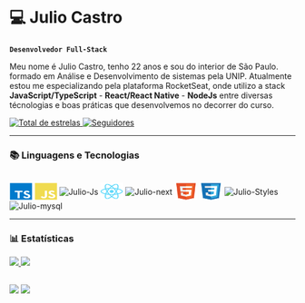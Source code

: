 # 💻 Julio Castro 

**`Desenvolvedor Full-Stack`**

Meu nome é Julio Castro, tenho 22 anos e sou do interior de São Paulo. formado em Análise e Desenvolvimento de sistemas pela UNIP. Atualmente estou me especializando pela plataforma RocketSeat, onde utilizo a stack **JavaScript/TypeScript** - **React/React Native** - **NodeJs** entre diversas técnologias e boas práticas que desenvolvemos no decorrer do curso.

<!-- 
- 🔭 Jr System analyst At Balluff Brasil.
- 🌱 Graduated as Front-End At VaiNaWeb.
- 🌱 Graduated as System analyst At Universidade Paulista.
- 👨🏽‍🎓 RocketSeat's Student
- 📫 Contact me At: Juliocastro.contato@gmail.com -->

<p align="left">
    <a href="https://github.com/Julio-Cesar-Castro?tab=repositories&sort=stargazers">
        <img 
            alt="Total de estrelas" 
            title="Total de estrelas GitHub" 
            src="https://custom-icon-badges.demolab.com/github/stars/Julio-Cesar-Castro?color=55960c&style=for-the-badge&labelColor=488207&logo=star&label=estrelas"
        />
    </a>
    <a href="https://github.com/Julio-Cesar-Castro?tab=followers">
        <img 
            alt="Seguidores" 
            title="Me siga no GitHub" 
            src="https://custom-icon-badges.demolab.com/github/followers/Julio-Cesar-Castro?color=236ad3&labelColor=1155ba&style=for-the-badge&logo=github&label=Seguidores&logoColor=white"
        />
    </a>
</p>

---

### 📚 Linguagens e Tecnologias

<div style="display: inline_block"><br>
  <img align="center" alt="Julio-Ts" height="30" width="40" src="https://raw.githubusercontent.com/devicons/devicon/master/icons/typescript/typescript-plain.svg">
  <img align="center" alt="Julio-Js" height="30" width="40" src="https://raw.githubusercontent.com/devicons/devicon/master/icons/javascript/javascript-plain.svg">
  <img align="center" alt="Julio-Js" height="30" width="40" src="https://cdn.jsdelivr.net/gh/devicons/devicon/icons/nodejs/nodejs-plain.svg" />
  <img align="center" alt="Julio-React" height="30" width="40" src="https://raw.githubusercontent.com/devicons/devicon/master/icons/react/react-original.svg">
  <img align="center" alt="Julio-next" height="30" width="40" src="https://cdn.jsdelivr.net/gh/devicons/devicon@latest/icons/nextjs/nextjs-original.svg"/>
  <img align="center" alt="Julio-HTML" height="30" width="40" src="https://raw.githubusercontent.com/devicons/devicon/master/icons/html5/html5-original.svg">
  <img align="center" alt="Julio-CSS" height="30" width="40" src="https://raw.githubusercontent.com/devicons/devicon/master/icons/css3/css3-original.svg">
  <img align="center" alt="Julio-Styles" height="30" width="40" src="https://upload.wikimedia.org/wikipedia/commons/thumb/d/d5/Tailwind_CSS_Logo.svg/1200px-Tailwind_CSS_Logo.svg.png">
  <img align="center" alt="Julio-mysql" height="40" width="50"src="https://cdn.jsdelivr.net/gh/devicons/devicon@latest/icons/mysql/mysql-original-wordmark.svg" />
          

</div>

---


### 📊 Estatísticas

<div align="left">
  <a href="https://github.com/Julio-Cesar-Castro">
  <img height="180em" src="[https://github-readme-stats.vercel.app/api?username=Julio-Cesar-Castro&show_icons=true&theme=highcontrast&include_all_commits=true&count_private=true](https://github-readme-stats.vercel.app/api?username=Julio-Cesar-Castro&show_icons=true&theme=highcontrast&include_all_commits=true&count_private=true)"/>
  <img height="180em" src="https://github-readme-stats.vercel.app/api/top-langs/?username=Julio-Cesar-Castro&layout=compact&langs_count=7&theme=highcontrast"/>
</div>
  
    
  ##
  
 <div>
  <a href = "mailto:Juliocastro.contato@gmail.com"><img src="https://img.shields.io/badge/-Gmail-%23333?style=for-the-badge&logo=gmail&logoColor=white" target="_blank"></a>
  <a href="https://www.linkedin.com/in/julio-cesar-castro-dev/" target="_blank"><img src="https://img.shields.io/badge/-LinkedIn-%230077B5?style=for-the-badge&logo=linkedin&logoColor=white" target="_blank"></a>
 </div>
